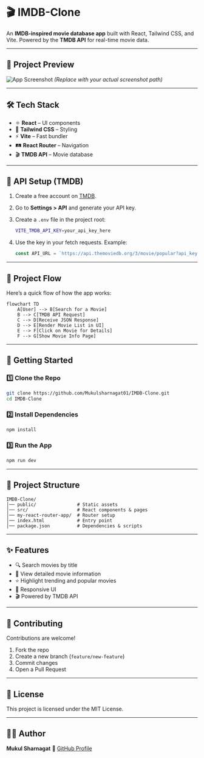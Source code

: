 # 🎬 IMDB-Clone

An **IMDB-inspired movie database app** built with React, Tailwind CSS, and Vite.
Powered by the **TMDB API** for real-time movie data.

---

## 📸 Project Preview

![App Screenshot](./public/preview.png)
*(Replace with your actual screenshot path)*

---

## 🛠️ Tech Stack

* ⚛️ **React** – UI components
* 🎨 **Tailwind CSS** – Styling
* ⚡ **Vite** – Fast bundler
* 🛤️ **React Router** – Navigation
* 🎬 **TMDB API** – Movie database

---

## 🔑 API Setup (TMDB)

1. Create a free account on [TMDB](https://www.themoviedb.org/).
2. Go to **Settings > API** and generate your API key.
3. Create a `.env` file in the project root:

   ```bash
   VITE_TMDB_API_KEY=your_api_key_here
   ```
4. Use the key in your fetch requests. Example:

   ```js
   const API_URL = `https://api.themoviedb.org/3/movie/popular?api_key=${import.meta.env.VITE_TMDB_API_KEY}`;
   ```

---

## 🔄 Project Flow

Here’s a quick flow of how the app works:

```mermaid
flowchart TD
    A[User] --> B[Search for a Movie]
    B --> C[TMDB API Request]
    C --> D[Receive JSON Response]
    D --> E[Render Movie List in UI]
    E --> F[Click on Movie for Details]
    F --> G[Show Movie Info Page]
```

---

## 🚀 Getting Started

### 1️⃣ Clone the Repo

```bash
git clone https://github.com/Mukulsharnagat01/IMDB-Clone.git
cd IMDB-Clone
```

### 2️⃣ Install Dependencies

```bash
npm install
```

### 3️⃣ Run the App

```bash
npm run dev
```

---

## 📂 Project Structure

```
IMDB-Clone/
│── public/               # Static assets
│── src/                  # React components & pages
│── my-react-router-app/  # Router setup
│── index.html            # Entry point
│── package.json          # Dependencies & scripts
```

---

## ✨ Features

* 🔍 Search movies by title
* 📖 View detailed movie information
* ⭐ Highlight trending and popular movies
* 📱 Responsive UI
* 🎬 Powered by TMDB API

---

## 🤝 Contributing

Contributions are welcome!

1. Fork the repo
2. Create a new branch (`feature/new-feature`)
3. Commit changes
4. Open a Pull Request

---

## 📜 License

This project is licensed under the MIT License.

---

## 👨‍💻 Author

**Mukul Sharnagat**
🔗 [GitHub Profile](https://github.com/Mukulsharnagat01)
